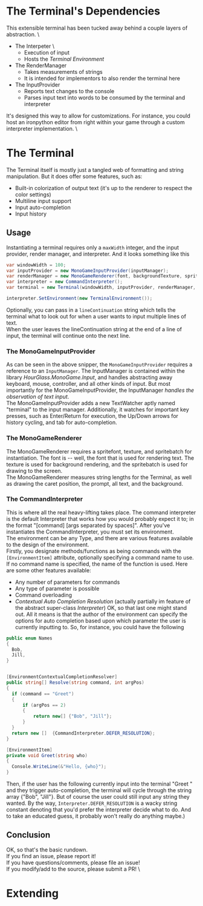 # The Terminal's Dependencies
This extensible terminal has been tucked away behind a couple layers of abstraction. \
 * The Interpeter \
   + Execution of input
   + Hosts the *Terminal Environment*
 * The RenderManager
   + Takes measurements of strings
   + It is intended for implementors to also render the terminal here
 * The InputProvider
   + Reports text changes to the console
   + Parses input text into words to be consumed by the terminal and interpreter
   
It's designed this way to allow for customizations. For instance, you could host an ironpython
editor from right within your game through a custom interpreter implementation. \

# The Terminal
The Terminal itself is mostly just a tangled web of formatting and string manipulation.
But it does offer some features, such as:
  * Built-in colorization of output text (it's up to the renderer to respect the color settings)
  * Multiline input support
  * Input auto-completion
  * Input history

## Usage
Instantiating a terminal requires only a `maxWidth` integer, and the input provider, render manager, and interpreter.
And it looks something like this
```cs
var windowWidth = 100;
var inputProvider = new MonoGameInputProvider(inputManager);
var renderManager = new MonoGameRenderer(font, backgroundTexture, spriteBatch);
var interpreter = new CommandInterpreter();
var terminal = new Terminal(windowWidth, inputProvider, renderManager, interpreter);

interpreter.SetEnvironment(new TerminalEnvironment());
```
Optionally, you can pass in a `lineContinuation` string which tells the terminal what to look out for when a user wants
to input multiple lines of text. \
When the user leaves the lineContinuation string at the end of a line of input, the terminal will continue onto the next line.

### The MonoGameInputProvider
As can be seen in the above snipper, the `MonoGameInputProvider` requires a reference to an `InputManager`.
The InputManager is contained within the library *HourGlass.MonoGame.Input*, and handles abstracting away keyboard, mouse,
controller, and all other kinds of input. But most importantly for the MonoGameInputProvider, the InputManager
*handles the observation of text input*. \
The MonoGameInputProvider adds a new TextWatcher aptly named "terminal" to the input manager. Additionally, it watches for
important key presses, such as Enter/Return for execution, the Up/Down arrows for history cycling, and tab for auto-completion.

### The MonoGameRenderer
The MonoGameRenderer requires a spritefont, texture, and spritebatch for instantiation. The font is -- well, the font that
is used for rendering text. The texture is used for background rendering, and the spritebatch is used for drawing to
the screen. \
The MonoGameRenderer measures string lengths for the Terminal, as well as drawing the caret position, the prompt, all text,
and the background.

### The CommandInterpreter
This is where all the real heavy-lifting takes place. The command interpreter is the default Interpreter that works how you
would probably expect it to; in the format "[command] [args separated by spaces]". After you've instantiates the
CommandInterpreter, you must set its environment. \
The environment can be any Type, and there are various features available to the design of the environment. \
Firstly, you designate methods/functions as being commands with the `[EnvironmentItem]` attribute, optionally specifying
a command name to use. If no command name is specified, the name of the function is used. Here are some other features
available:
 *  Any number of parameters for commands
 *  Any type of parameter is possible
 *  Command overloading
 *  *Contextual Auto Completion Resolution* (actually partially im feature of the abstract super-class *Interpreter*)
OK, so that last one might stand out. All it means is that the author of the environment can specify the options
for auto completion based upon which parameter the user is currently inputting to. So, for instance, you could have
the following
```cs
public enum Names
{
  Bob,
  Jill,
}


[EnvironmentContextualCompletionResolver]
public string[] Resolve(string command, int argPos)
{
  if (command == "Greet")
  {
      if (argPos == 2)
      {
          return new[] {"Bob", "Jill"};
      }
  }
  return new []  {CommandInterpreter.DEFER_RESOLUTION};
}

[EnvironmentItem]
private void Greet(string who)
{
  Console.WriteLine(&"Hello, {who}");
}
```

Then, if the user has the following currently input into the terminal "Greet " and they trigger auto-completion,
the terminal will cycle through the string array {"Bob", "Jill"}. But of course the user could still input
any string they wanted. By the way, `Interpreter.DEFER_RESOLUTION` is a wacky
string constant denoting that you'd prefer the interpreter decide what to do. And to take an educated guess,
it probably won't really do anything maybe.)

## Conclusion
OK, so that's the basic rundown. \
If you find an issue, please report it! \
If you have questions/comments, please file an issue! \
If you modify/add to the source, please submit a PR! \


# Extending
